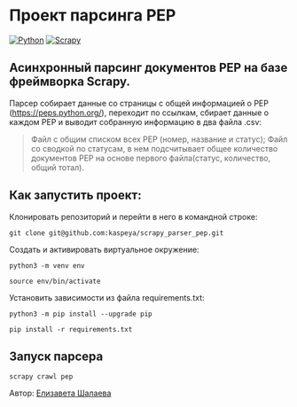 # Проект парсинга PEP
[![Python](https://img.shields.io/badge/-Python-464646?style=flat&logo=Python&logoColor=ffffff&color=043A6B)](https://www.python.org/)
[![Scrapy](https://img.shields.io/badge/-Scrapy-464646?style=flat&logo=Scrapy&logoColor=ffffff&color=043A6B)](https://scrapy.org/)

## Асинхронный парсинг документов PEP на базе фреймворка Scrapy.

Парсер собирает данные со страницы с общей информацией о PEP (https://peps.python.org/), переходит по ссылкам, сбирает данные о каждом PEP и выводит собранную информацию в два файла .csv:
> Файл с общим списком всех PEP (номер, название и статус);
> Файл со сводкой по статусам, в нем подсчитывает общее количество документов PEP на основе первого файла(статус, количество, общий тотал).

## Как запустить проект:
Клонировать репозиторий и перейти в него в командной строке:

```
git clone git@github.com:kaspeya/scrapy_parser_pep.git
```

Создать и активировать виртуальное окружение:
```
python3 -m venv env
```

```
source env/bin/activate
```

Установить зависимости из файла requirements.txt:
```
python3 -m pip install --upgrade pip
```

```
pip install -r requirements.txt
```

## Запуск парсера
```
scrapy crawl pep
```
Автор: [Елизавета Шалаева](https://github.com/kaspeya)
